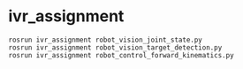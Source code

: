 ivr_assignment
==============

```
rosrun ivr_assignment robot_vision_joint_state.py
rosrun ivr_assignment robot_vision_target_detection.py
rosrun ivr_assignment robot_control_forward_kinematics.py
```
